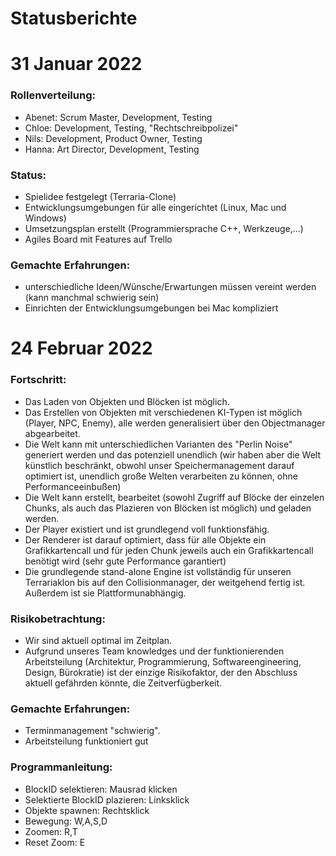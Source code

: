 # Statusberichte

# 31 Januar 2022

### Rollenverteilung:
- Abenet: Scrum Master, Development, Testing
- Chloe: Development, Testing, "Rechtschreibpolizei"
- Nils: Development, Product Owner, Testing
- Hanna: Art Director, Development, Testing

### Status:
- Spielidee festgelegt (Terraria-Clone)
- Entwicklungsumgebungen für alle eingerichtet (Linux, Mac und Windows)
- Umsetzungsplan erstellt (Programmiersprache C++, Werkzeuge,...)
- Agiles Board mit Features auf Trello

### Gemachte Erfahrungen:
- unterschiedliche Ideen/Wünsche/Erwartungen müssen vereint werden (kann manchmal schwierig sein)
- Einrichten der Entwicklungsumgebungen bei Mac kompliziert 


# 24 Februar 2022

### Fortschritt:
- Das Laden von Objekten und Blöcken ist möglich.
- Das Erstellen von Objekten mit verschiedenen KI-Typen ist möglich (Player, NPC, Enemy), alle werden generalisiert über den Objectmanager abgearbeitet.
- Die Welt kann mit unterschiedlichen Varianten des "Perlin Noise" generiert werden und das potenziell unendlich (wir haben aber die Welt künstlich beschränkt, obwohl unser Speichermanagement darauf optimiert ist, unendlich große Welten verarbeiten zu können, ohne Performanceeinbußen)
- Die Welt kann erstellt, bearbeitet (sowohl Zugriff auf Blöcke der einzelen Chunks, als auch das Plazieren von Blöcken ist möglich) und geladen werden.
- Der Player existiert und ist grundlegend voll funktionsfähig.
- Der Renderer ist darauf optimiert, dass für alle Objekte ein Grafikkartencall und für jeden Chunk jeweils auch ein Grafikkartencall benötigt wird (sehr gute Performance garantiert)
- Die grundlegende stand-alone Engine ist vollständig für unseren Terrariaklon bis auf den Collisionmanager, der weitgehend fertig ist. Außerdem ist sie Plattformunabhängig.

### Risikobetrachtung:
- Wir sind aktuell optimal im Zeitplan.
- Aufgrund unseres Team knowledges und der funktionierenden Arbeitsteilung (Architektur, Programmierung, Softwareengineering, Design, Bürokratie) ist der einzige Risikofaktor, der den Abschluss aktuell gefährden könnte, die Zeitverfügberkeit.

### Gemachte Erfahrungen:
- Terminmanagement "schwierig".
- Arbeitsteilung funktioniert gut

### Programmanleitung:
- BlockID selektieren: Mausrad klicken
- Selektierte BlockID plazieren: Linksklick
- Objekte spawnen: Rechtsklick
- Bewegung: W,A,S,D
- Zoomen: R,T
- Reset Zoom: E
